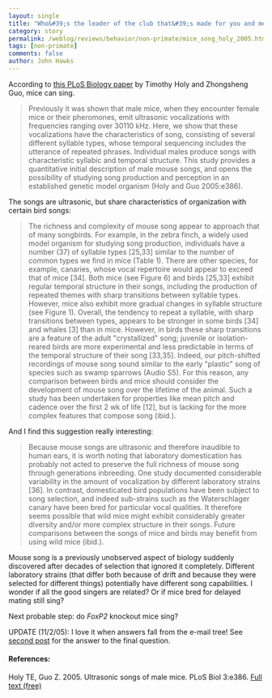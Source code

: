 ```yaml
---
layout: single 
title: "Who&#39;s the leader of the club that&#39;s made for you and me?" 
category: story
permalink: /weblog/reviews/behavior/non-primate/mice_song_holy_2005.html
tags: [non-primate] 
comments: false 
author: John Hawks 
---
```



<p>
According to <a href="http://biology.plosjournals.org/perlserv/?request=get-document&doi=10.1371/journal.pbio.0030386">this PLoS Biology paper</a> by Timothy Holy and Zhongsheng Guo, mice can sing. 
</p>

<blockquote>Previously it was shown that male mice, when they encounter female mice or their pheromones, emit ultrasonic vocalizations with frequencies ranging over 30110 kHz. Here, we show that these vocalizations have the characteristics of song, consisting of several different syllable types, whose temporal sequencing includes the utterance of repeated phrases. Individual males produce songs with characteristic syllabic and temporal structure. This study provides a quantitative initial description of male mouse songs, and opens the possibility of studying song production and perception in an established genetic model organism (Holy and Guo 2005:e386).</blockquote>

<p>
The songs are ultrasonic, but share characteristics of organization with certain bird songs: 
</p>

<blockquote>The richness and complexity of mouse song appear to approach that of many songbirds. For example, in the zebra finch, a widely used model organism for studying song production, individuals have a number (37) of syllable types [25,33] similar to the number of common types we find in mice (Table 1). There are other species, for example, canaries, whose vocal repertoire would appear to exceed that of mice [34]. Both mice (see Figure 6) and birds [25,33] exhibit regular temporal structure in their songs, including the production of repeated themes with sharp transitions between syllable types. However, mice also exhibit more gradual changes in syllable structure (see Figure 1). Overall, the tendency to repeat a syllable, with sharp transitions between types, appears to be stronger in some birds [34] and whales [3] than in mice. However, in birds these sharp transitions are a feature of the adult "crystallized" song; juvenile or isolation-reared birds are more experimental and less predictable in terms of the temporal structure of their song [33,35]. Indeed, our pitch-shifted recordings of mouse song sound similar to the early "plastic" song of species such as swamp sparrows (Audio S5). For this reason, any comparison between birds and mice should consider the development of mouse song over the lifetime of the animal. Such a study has been undertaken for properties like mean pitch and cadence over the first 2 wk of life [12], but is lacking for the more complex features that compose song (ibid.). </blockquote>

<p>
And I find this suggestion really interesting: 
</p>

<blockquote>Because mouse songs are ultrasonic and therefore inaudible to human ears, it is worth noting that laboratory domestication has probably not acted to preserve the full richness of mouse song through generations inbreeding. One study documented considerable variability in the amount of vocalization by different laboratory strains [36]. In contrast, domesticated bird populations have been subject to song selection, and indeed sub-strains such as the Waterschlager canary have been bred for particular vocal qualities. It therefore seems possible that wild mice might exhibit considerably greater diversity and/or more complex structure in their songs. Future comparisons between the songs of mice and birds may benefit from using wild mice (ibid.). </blockquote>

<p>
Mouse song is a previously unobserved aspect of biology suddenly discovered after decades of selection that ignored it completely. Different laboratory strains (that differ both because of drift and because they were selected for different things) potentially have different song capabilities. I wonder if all the good singers are related? Or if mice bred for delayed mating still sing? 
</p>

<p>
Next probable step: do <i>FoxP2</i> knockout mice sing?
</p>

<p>
UPDATE (11/2/05): I love it when answers fall from the e-mail tree! See <a href="weblog/reviews/behavior/non-primate/mice_foxp2_knockout_2005.html">second post</a> for the answer to the final question. 
</p>

<h4>References:</h4>

<p class="cite">Holy TE, Guo Z. 2005. Ultrasonic songs of male mice. PLoS Biol 3:e386. <a href="http://biology.plosjournals.org/perlserv/?request=get-document&doi=10.1371/journal.pbio.0030386">Full text (free)</a></p>

